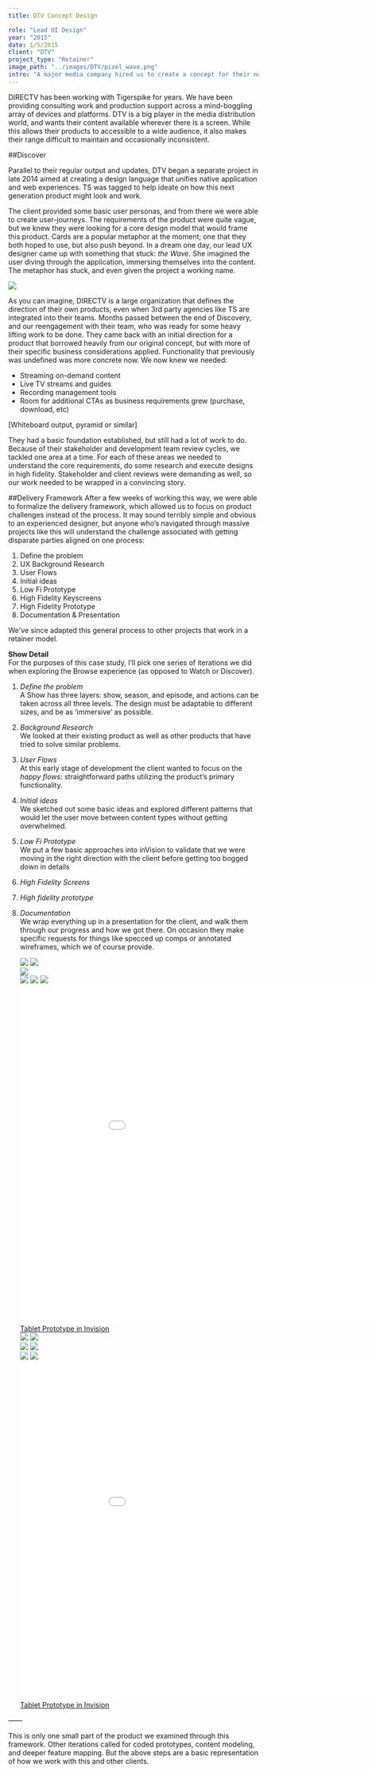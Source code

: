 ```yaml
---
title: DTV Concept Design

role: "Lead UI Design"
year: "2015"
date: 1/5/2015
client: "DTV"
project_type: "Retainer"
image_path: "../images/DTV/pixel_wave.png"
intro: "A major media company hired us to create a concept for their new cross-platform digital streaming product"
---
```


DIRECTV has been working with Tigerspike for years. We have been providing consulting work and production support across a mind-boggling array of devices and platforms. DTV is a big player in the media distribution world, and wants their content available wherever there is a screen. While this allows their products to accessible to a wide audience, it also makes their range difficult to maintain and occasionally inconsistent. 

##Discover

Parallel to their regular output and updates, DTV began a separate project in late 2014 aimed at creating a design language that unifies native application and web experiences. TS was tagged to help ideate on how this next generation product might look and work. 

The client provided some basic user personas, and from there we were able to create user-journeys. The requirements of the product were quite vague, but we knew they were looking for a core design model that would frame this product. Cards are a popular metaphor at the moment; one that they both hoped to use, but also push beyond. In a dream one day, our lead UX designer came up with something that stuck: *the Wave*. She imagined the user diving through the application, immersing themselves into the content. The metaphor has stuck, and even given the project a working name. 

<div class="image-wrapper image-full">
	<img src="../images/DTV/diagram-7pm.png" />
</div>

As you can imagine, DIRECTV is a large organization that defines the direction of their own products, even when 3rd party agencies like TS are integrated into their teams. Months passed between the end of Discovery, and our reengagement with their team, who was ready for some heavy lifting work to be done. They came back with an initial direction for a product that borrowed heavily from our original concept, but with more of their specific business considerations applied. Functionality that previously was undefined was more concrete now. We now knew we needed:
- Streaming on-demand content
- Live TV streams and guides
- Recording management tools
- Room for additional CTAs as business requirements grew (purchase, download, etc)

[Whiteboard output, pyramid or similar]

They had a basic foundation established, but still had a lot of work to do. Because of their stakeholder and development team review cycles, we tackled one area at a time. For each of these areas we needed to understand the core requirements, do some research and execute designs in high fidelity. Stakeholder and client reviews were demanding as well, so our work needed to be wrapped in a convincing story.

##Delivery Framework
After a few weeks of working this way, we were able to formalize the delivery framework, which allowed us to focus on product challenges instead of the process. It may sound terribly simple and obvious to an experienced designer, but anyone who’s navigated through massive projects like this will understand the challenge associated with getting disparate parties aligned on one process:

1. Define the problem
2. UX Background Research
3. User Flows
4. Initial ideas
5. Low Fi Prototype
6. High Fidelity Keyscreens
7. High Fidelity Prototype
8. Documentation & Presentation

We've since adapted this general process to other projects that work in a retainer model.


**Show Detail**  
For the purposes of this case study, I’ll pick one series of iterations we did when exploring the Browse experience (as opposed to Watch or Discover).  

1. *Define the problem*  
A Show has three layers: show, season, and episode, and actions can be taken across all three levels. The design must be adaptable to different sizes, and be as ‘immersive’ as possible.

2. *Background Research*  
We looked at their existing product as well as other products that have tried to solve similar problems.

3. *User Flows*  
At this early stage of development the client wanted to focus on the *happy flows*: straightforward paths utilizing the product’s primary functionality.

4. *Initial ideas*  
We sketched out some basic ideas and explored different patterns that would let the user move between content types without getting overwhelmed.

5. *Low Fi Prototype*  
We put a few basic approaches into inVision to validate that we were moving in the right direction with the client before getting too bogged down in details  

6. *High Fidelity Screens*  

7. *High fidelity prototype*  

8. *Documentation*  
We wrap everything up in a presentation for the client, and walk  them through our progress and how we got there. On occasion they make specific requests for things like specced up comps or annotated wireframes, which we of course provide.


	<div class="image-wrapper extra-large image-two-across">
	  <img src="../images/DTV/bg-research-1.png" />
	  <img src="../images/DTV/bg-research-2.png" />
	</div>

	
	<div class="image-wrapper image-full">
		<img src="../images/DTV/flows-1.png" />
	</div>


	<div class="image-wrapper extra-large image-three-across">
		<img src="../images/DTV/initial-ideas-1.jpg" />
		<img src="../images/DTV/initial-ideas-2.jpg" />
		<img src="../images/DTV/initial-ideas-3.jpg" />
	</div>


	<div class="prototype-wrapper tablet">
		<div class="row">
			<iframe width="956" height="682" src="//invis.io/BQ2WG33XY" frameborder="0" allowfullscreen></iframe>
		</div>
		<a class="button tertiary" href="https://invis.io/S92WG32RT">Tablet Prototype in Invision</a>
	</div>


	<div class="image-wrapper large image-two-across">
		<img src="../images/DTV/hifi-tablet-2.jpg" />
		<img src="../images/DTV/hifi-tablet-3.jpg" />
	</div>


	<div class="image-wrapper large centered image-two-across">
		<img src="../images/DTV/hifi-tablet-4.jpg" />
		<img src="../images/DTV/hifi-tablet-5.jpg" />
	</div>


	<div class="image-wrapper small centered image-two-across">
		<img src="../images/DTV/hifi-mobile-1.jpg" />
		<img src="../images/DTV/hifi-mobile-2.jpg" />
	</div>


	<div class="prototype-wrapper tablet">
		<div class="row">
			<iframe width="956" height="682" src="//invis.io/9T33P2IQB" frameborder="0" allowfullscreen></iframe>
		</div>
		<a class="button tertiary" href="https://invis.io/SU33P2HYM">Tablet Prototype in Invision</a>
	</div>

——

This is only one small part of the product we examined through this framework. Other iterations called for coded prototypes, content modeling, and deeper feature mapping. But the above steps are a basic representation of how we work with this and other clients. 

